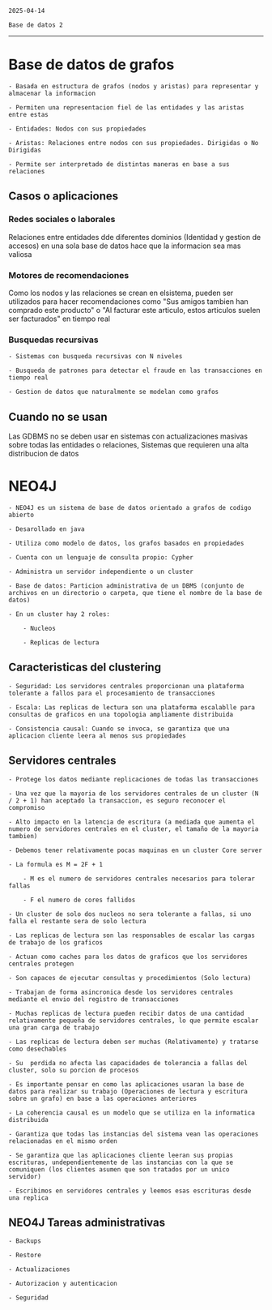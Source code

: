 
    2025-04-14

    Base de datos 2

______________________________

# Base de datos de grafos 

    - Basada en estructura de grafos (nodos y aristas) para representar y almacenar la informacion

    - Permiten una representacion fiel de las entidades y las aristas entre estas

    - Entidades: Nodos con sus propiedades

    - Aristas: Relaciones entre nodos con sus propiedades. Dirigidas o No Dirigidas

    - Permite ser interpretado de distintas maneras en base a sus relaciones 

## Casos o aplicaciones

### Redes sociales o laborales

Relaciones entre entidades dde diferentes dominios (Identidad y gestion de accesos) en una sola base de datos hace que la informacion sea mas valiosa

### Motores de recomendaciones

Como los nodos y las relaciones se crean en elsistema, pueden ser utilizados para hacer recomendaciones como "Sus amigos tambien han comprado este producto" o "Al facturar este articulo, estos articulos suelen ser facturados" en tiempo real

### Busquedas recursivas

    - Sistemas con busqueda recursivas con N niveles

    - Busqueda de patrones para detectar el fraude en las transacciones en tiempo real 

    - Gestion de datos que naturalmente se modelan como grafos

## Cuando no se usan

Las GDBMS no se deben usar en sistemas con actualizaciones masivas sobre todas las entidades o relaciones, Sistemas que requieren una alta distribucion de datos 

# NEO4J

    - NEO4J es un sistema de base de datos orientado a grafos de codigo abierto

    - Desarollado en java

    - Utiliza como modelo de datos, los grafos basados en propiedades

    - Cuenta con un lenguaje de consulta propio: Cypher

    - Administra un servidor independiente o un cluster

    - Base de datos: Particion administrativa de un DBMS (conjunto de archivos en un directorio o carpeta, que tiene el nombre de la base de datos)

    - En un cluster hay 2 roles:

        - Nucleos

        - Replicas de lectura

## Caracteristicas del clustering

    - Seguridad: Los servidores centrales proporcionan una plataforma tolerante a fallos para el procesamiento de transacciones 

    - Escala: Las replicas de lectura son una plataforma escalablle para consultas de graficos en una topologia ampliamente distribuida

    - Consistencia causal: Cuando se invoca, se garantiza que una aplicacion cliente leera al menos sus propiedades

## Servidores centrales

    - Protege los datos mediante replicaciones de todas las transacciones 

    - Una vez que la mayoria de los servidores centrales de un cluster (N / 2 + 1) han aceptado la transaccion, es seguro reconocer el compromiso

    - Alto impacto en la latencia de escritura (a mediada que aumenta el numero de servidores centrales en el cluster, el tamaño de la mayoria tambien)

    - Debemos tener relativamente pocas maquinas en un cluster Core server 

    - La formula es M = 2F + 1 

        - M es el numero de servidores centrales necesarios para tolerar fallas

        - F el numero de cores fallidos

    - Un cluster de solo dos nucleos no sera tolerante a fallas, si uno falla el restante sera de solo lectura

    - Las replicas de lectura son las responsables de escalar las cargas de trabajo de los graficos

    - Actuan como caches para los datos de graficos que los servidores centrales protegen

    - Son capaces de ejecutar consultas y procedimientos (Solo lectura)

    - Trabajan de forma asincronica desde los servidores centrales mediante el envio del registro de transacciones

    - Muchas replicas de lectura pueden recibir datos de una cantidad relativamente pequeña de servidores centrales, lo que permite escalar una gran carga de trabajo

    - Las replicas de lectura deben ser muchas (Relativamente) y tratarse como desechables

    - Su  perdida no afecta las capacidades de tolerancia a fallas del cluster, solo su porcion de procesos

    - Es importante pensar en como las aplicaciones usaran la base de datos para realizar su trabajo (Operaciones de lectura y escritura sobre un grafo) en base a las operaciones anteriores

    - La coherencia causal es un modelo que se utiliza en la informatica distribuida

    - Garantiza que todas las instancias del sistema vean las operaciones relacionadas en el mismo orden

    - Se garantiza que las aplicaciones cliente leeran sus propias escrituras, undependientemente de las instancias con la que se comuniquen (los clientes asumen que son tratados por un unico servidor)

    - Escribimos en servidores centrales y leemos esas escrituras desde una replica 
## NEO4J Tareas administrativas

    - Backups

    - Restore

    - Actualizaciones 

    - Autorizacion y autenticacion 

    - Seguridad
